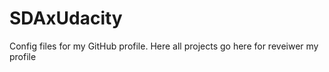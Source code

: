 # SDAxUdacity
Config files for my GitHub profile.
Here all projects go here for reveiwer my profile
